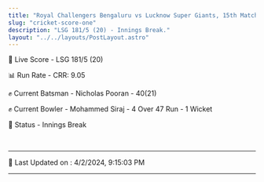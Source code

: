 ```yaml
---
title: "Royal Challengers Bengaluru vs Lucknow Super Giants, 15th Match - Live Cricket Score"
slug: "cricket-score-one"
description: "LSG 181/5 (20) - Innings Break."
layout: "../../layouts/PostLayout.astro"
---
```


🔴 Live Score - LSG 181/5 (20)  

📊 Run Rate - CRR: 9.05  

✊ Current Batsman - Nicholas Pooran - 40(21)  

✊ Current Bowler - Mohammed Siraj - 4 Over 47 Run - 1 Wicket  

📑 Status - Innings Break

<br />

***

📝 Last Updated on : 4/2/2024, 9:15:03 PM

***

